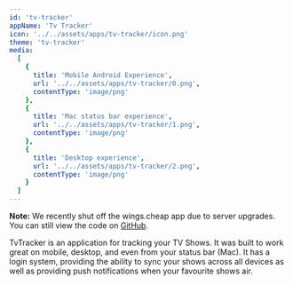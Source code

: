 ```yaml
---
id: 'tv-tracker'
appName: 'Tv Tracker'
icon: '../../assets/apps/tv-tracker/icon.png'
theme: 'tv-tracker'
media:
  [
    {
      title: 'Mobile Android Experience',
      url: '../../assets/apps/tv-tracker/0.png',
      contentType: 'image/png'
    },
    {
      title: 'Mac status bar experience',
      url: '../../assets/apps/tv-tracker/1.png',
      contentType: 'image/png'
    },
    {
      title: 'Desktop experience',
      url: '../../assets/apps/tv-tracker/2.png',
      contentType: 'image/png'
    }
  ]
---
```


**Note:** We recently shut off the wings.cheap app due to server upgrades. You can still view the code on [GitHub](https://github.com/brandon-pereira/tv-tracker).

TvTracker is an application for tracking your TV Shows. It was built to work great on mobile, desktop, and even from your status bar (Mac). It has a login system, providing the ability to sync your shows across all devices as well as providing push notifications when your favourite shows air.

